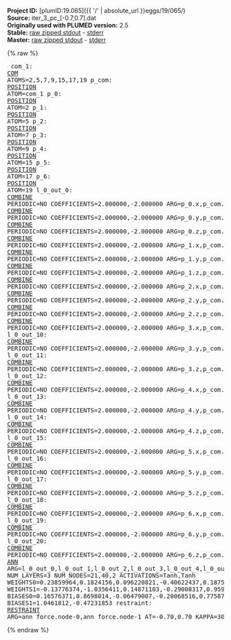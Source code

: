 **Project ID:** [plumID:19.065]({{ '/' | absolute_url }}eggs/19/065/)  
**Source:** iter_3_pc_[-0.7,0.7].dat  
**Originally used with PLUMED version:** 2.5  
**Stable:** [raw zipped stdout](iter_3_pc_[-0.7,0.7].dat.plumed.stdout.txt.zip) - [stderr](iter_3_pc_[-0.7,0.7].dat.plumed.stderr)  
**Master:** [raw zipped stdout](iter_3_pc_[-0.7,0.7].dat.plumed_master.stdout.txt.zip) - [stderr](iter_3_pc_[-0.7,0.7].dat.plumed_master.stderr)  

{% raw %}<pre>
com_1: <a href="https://plumed.github.io/doc-master/user-doc/html/_c_o_m.html">COM</a> ATOMS=2,5,7,9,15,17,19
p_com: <a href="https://plumed.github.io/doc-master/user-doc/html/_p_o_s_i_t_i_o_n.html">POSITION</a> ATOM=com_1
p_0: <a href="https://plumed.github.io/doc-master/user-doc/html/_p_o_s_i_t_i_o_n.html">POSITION</a> ATOM=2
p_1: <a href="https://plumed.github.io/doc-master/user-doc/html/_p_o_s_i_t_i_o_n.html">POSITION</a> ATOM=5
p_2: <a href="https://plumed.github.io/doc-master/user-doc/html/_p_o_s_i_t_i_o_n.html">POSITION</a> ATOM=7
p_3: <a href="https://plumed.github.io/doc-master/user-doc/html/_p_o_s_i_t_i_o_n.html">POSITION</a> ATOM=9
p_4: <a href="https://plumed.github.io/doc-master/user-doc/html/_p_o_s_i_t_i_o_n.html">POSITION</a> ATOM=15
p_5: <a href="https://plumed.github.io/doc-master/user-doc/html/_p_o_s_i_t_i_o_n.html">POSITION</a> ATOM=17
p_6: <a href="https://plumed.github.io/doc-master/user-doc/html/_p_o_s_i_t_i_o_n.html">POSITION</a> ATOM=19
l_0_out_0: <a href="https://plumed.github.io/doc-master/user-doc/html/_c_o_m_b_i_n_e.html">COMBINE</a> PERIODIC=NO COEFFICIENTS=2.000000,-2.000000 ARG=p_0.x,p_com.x
l_0_out_1: <a href="https://plumed.github.io/doc-master/user-doc/html/_c_o_m_b_i_n_e.html">COMBINE</a> PERIODIC=NO COEFFICIENTS=2.000000,-2.000000 ARG=p_0.y,p_com.y
l_0_out_2: <a href="https://plumed.github.io/doc-master/user-doc/html/_c_o_m_b_i_n_e.html">COMBINE</a> PERIODIC=NO COEFFICIENTS=2.000000,-2.000000 ARG=p_0.z,p_com.z
l_0_out_3: <a href="https://plumed.github.io/doc-master/user-doc/html/_c_o_m_b_i_n_e.html">COMBINE</a> PERIODIC=NO COEFFICIENTS=2.000000,-2.000000 ARG=p_1.x,p_com.x
l_0_out_4: <a href="https://plumed.github.io/doc-master/user-doc/html/_c_o_m_b_i_n_e.html">COMBINE</a> PERIODIC=NO COEFFICIENTS=2.000000,-2.000000 ARG=p_1.y,p_com.y
l_0_out_5: <a href="https://plumed.github.io/doc-master/user-doc/html/_c_o_m_b_i_n_e.html">COMBINE</a> PERIODIC=NO COEFFICIENTS=2.000000,-2.000000 ARG=p_1.z,p_com.z
l_0_out_6: <a href="https://plumed.github.io/doc-master/user-doc/html/_c_o_m_b_i_n_e.html">COMBINE</a> PERIODIC=NO COEFFICIENTS=2.000000,-2.000000 ARG=p_2.x,p_com.x
l_0_out_7: <a href="https://plumed.github.io/doc-master/user-doc/html/_c_o_m_b_i_n_e.html">COMBINE</a> PERIODIC=NO COEFFICIENTS=2.000000,-2.000000 ARG=p_2.y,p_com.y
l_0_out_8: <a href="https://plumed.github.io/doc-master/user-doc/html/_c_o_m_b_i_n_e.html">COMBINE</a> PERIODIC=NO COEFFICIENTS=2.000000,-2.000000 ARG=p_2.z,p_com.z
l_0_out_9: <a href="https://plumed.github.io/doc-master/user-doc/html/_c_o_m_b_i_n_e.html">COMBINE</a> PERIODIC=NO COEFFICIENTS=2.000000,-2.000000 ARG=p_3.x,p_com.x
l_0_out_10: <a href="https://plumed.github.io/doc-master/user-doc/html/_c_o_m_b_i_n_e.html">COMBINE</a> PERIODIC=NO COEFFICIENTS=2.000000,-2.000000 ARG=p_3.y,p_com.y
l_0_out_11: <a href="https://plumed.github.io/doc-master/user-doc/html/_c_o_m_b_i_n_e.html">COMBINE</a> PERIODIC=NO COEFFICIENTS=2.000000,-2.000000 ARG=p_3.z,p_com.z
l_0_out_12: <a href="https://plumed.github.io/doc-master/user-doc/html/_c_o_m_b_i_n_e.html">COMBINE</a> PERIODIC=NO COEFFICIENTS=2.000000,-2.000000 ARG=p_4.x,p_com.x
l_0_out_13: <a href="https://plumed.github.io/doc-master/user-doc/html/_c_o_m_b_i_n_e.html">COMBINE</a> PERIODIC=NO COEFFICIENTS=2.000000,-2.000000 ARG=p_4.y,p_com.y
l_0_out_14: <a href="https://plumed.github.io/doc-master/user-doc/html/_c_o_m_b_i_n_e.html">COMBINE</a> PERIODIC=NO COEFFICIENTS=2.000000,-2.000000 ARG=p_4.z,p_com.z
l_0_out_15: <a href="https://plumed.github.io/doc-master/user-doc/html/_c_o_m_b_i_n_e.html">COMBINE</a> PERIODIC=NO COEFFICIENTS=2.000000,-2.000000 ARG=p_5.x,p_com.x
l_0_out_16: <a href="https://plumed.github.io/doc-master/user-doc/html/_c_o_m_b_i_n_e.html">COMBINE</a> PERIODIC=NO COEFFICIENTS=2.000000,-2.000000 ARG=p_5.y,p_com.y
l_0_out_17: <a href="https://plumed.github.io/doc-master/user-doc/html/_c_o_m_b_i_n_e.html">COMBINE</a> PERIODIC=NO COEFFICIENTS=2.000000,-2.000000 ARG=p_5.z,p_com.z
l_0_out_18: <a href="https://plumed.github.io/doc-master/user-doc/html/_c_o_m_b_i_n_e.html">COMBINE</a> PERIODIC=NO COEFFICIENTS=2.000000,-2.000000 ARG=p_6.x,p_com.x
l_0_out_19: <a href="https://plumed.github.io/doc-master/user-doc/html/_c_o_m_b_i_n_e.html">COMBINE</a> PERIODIC=NO COEFFICIENTS=2.000000,-2.000000 ARG=p_6.y,p_com.y
l_0_out_20: <a href="https://plumed.github.io/doc-master/user-doc/html/_c_o_m_b_i_n_e.html">COMBINE</a> PERIODIC=NO COEFFICIENTS=2.000000,-2.000000 ARG=p_6.z,p_com.z
ann_force: <a href="https://plumed.github.io/doc-master/user-doc/html/_a_n_n.html">ANN</a> ARG=l_0_out_0,l_0_out_1,l_0_out_2,l_0_out_3,l_0_out_4,l_0_out_5,l_0_out_6,l_0_out_7,l_0_out_8,l_0_out_9,l_0_out_10,l_0_out_11,l_0_out_12,l_0_out_13,l_0_out_14,l_0_out_15,l_0_out_16,l_0_out_17,l_0_out_18,l_0_out_19,l_0_out_20 NUM_LAYERS=3 NUM_NODES=21,40,2 ACTIVATIONS=Tanh,Tanh  WEIGHTS0=0.23859964,0.1824156,0.096220821,-0.40622437,0.18754217,-0.32086363,0.20784284,-0.0035141977,0.41845974,-0.22027223,0.049882177,0.081923939,0.034273967,0.17555091,0.23388468,-0.15143076,-0.14275864,-0.31548613,-0.29383421,0.20827037,-0.15258127,0.17469761,-0.18287878,-0.44317499,0.44875649,-0.31624874,-0.21003518,-0.08070223,-0.31277952,-0.28332794,-0.24162468,0.23545614,0.17743857,0.34346947,-0.1715138,-0.40981901,-0.69899756,0.28478813,0.29747611,-0.061135177,0.22131102,0.50960255,0.25191909,0.30637401,-0.21482629,-0.045564663,0.16505975,0.30530047,-0.058364175,0.23058552,-0.0068612248,-0.14268814,0.0044020209,-0.044133253,0.37530938,0.12185892,0.22056223,-0.11564555,-0.17270656,-0.040324219,0.34283176,0.056812778,0.0040901899,0.25619107,-0.11143766,-0.16307357,0.17426096,0.11589036,0.21570176,-0.088684931,-0.16116524,0.061689433,0.14700925,0.15962882,-0.11272103,0.054456908,0.088808611,-0.1119503,0.29251856,0.13326818,0.29294902,-0.047170341,-0.12046403,-0.21930103,-0.14753793,-0.55247331,0.42085093,-0.073215708,-0.27537832,0.060262967,-0.012250046,0.3973951,-0.14767286,0.13057464,0.58348817,-0.54504496,0.022282692,0.62835032,-0.54143733,-0.074394003,-0.28428343,0.41427675,-0.064370438,-0.38552567,0.10967658,0.22888668,-0.063433029,0.24315016,0.026689446,0.24505246,0.28147584,-0.13333723,-0.15171617,-0.1426475,-0.32111397,-0.1398475,-0.26171097,-0.041101582,0.3009342,0.078634314,0.26953965,0.14568982,0.26798096,0.032760847,-0.27906597,0.20894374,-0.20035653,0.011871036,0.017604124,-0.097589359,0.0065331059,-0.13701031,0.39353901,0.30008298,0.40593293,-0.048671354,0.15406007,-0.24708173,-0.37741616,0.19501084,-0.31454781,-0.11307013,0.017396746,0.17543332,0.033483017,-0.077454545,-0.21201998,0.17469826,-0.0917743,0.56932092,0.069521621,-0.074707583,0.47432932,-0.066286169,-0.050325263,0.15747844,0.013197618,0.28568307,-0.34601209,0.094098218,-0.2032102,0.45575067,-0.25491127,0.31729496,-0.87795573,0.1059721,0.21032901,-0.33021358,0.10746297,-0.25035906,0.20588681,0.12319436,0.14031637,0.013218761,-0.080834091,0.037387796,0.20072405,0.23015764,0.11936471,-0.31729361,0.33434811,-0.15117912,0.26548669,0.15186943,0.13404658,0.051083613,-0.21990818,-0.15258558,0.29540679,-0.14943603,0.29337791,-0.1050043,0.088441789,-0.31575108,0.06324926,-0.047117483,-0.13964766,0.29802361,0.29295987,-0.070686914,0.025875112,0.24893069,0.28587788,0.20157301,-0.0023249732,0.31768757,-0.21881451,0.18350601,0.11155299,-0.012655224,-0.065334171,-0.17230634,0.31344172,0.099444166,-0.17579964,-0.14612898,0.22278787,0.0020688786,-0.055424809,-0.073270455,0.046333645,-0.098163858,0.24642582,0.11163973,0.088173963,0.25181922,-0.13634026,0.27269834,0.14699043,0.019150876,-0.062697642,0.19361439,0.092668779,0.22672738,0.018133327,0.30897924,-0.16612093,0.009378355,-0.3885729,-0.33078989,0.2212778,0.32353294,-0.12122841,0.091052875,0.38767061,0.30752239,-0.15655281,0.19739529,-0.20107555,-0.2457235,0.14680269,-0.024251895,-0.15966322,0.17375505,-0.055150863,0.11968186,-0.070586629,-0.33869469,-0.10067847,0.057801109,0.41214764,-0.2713359,0.33295929,0.3207956,-0.38969842,-0.3120828,-0.15498377,0.17331363,-0.12481937,0.3995384,0.091966905,0.13990498,0.30308613,0.13460089,-0.30502701,0.28830341,-0.19067568,-0.093540303,-0.098364562,0.034409396,-0.18514302,0.14741197,-0.27380443,-0.0033470893,-0.05260168,-0.005011613,0.19025873,0.22608221,0.0079437299,0.073252529,0.086301081,-0.32230434,-0.044101331,0.099306092,0.010689447,0.20941339,0.24705683,-0.039592389,-0.088254675,-0.022919402,0.16542813,0.36668146,-0.20097724,0.22037365,0.012794299,0.071168244,0.13596879,-0.0638474,0.14810787,0.12956084,0.39817378,-0.20457543,-0.25999767,-0.26603338,0.034184624,0.29226714,-0.018940486,0.20981349,0.2406607,-0.069747947,0.20725802,0.029938865,0.27521387,-0.16412459,-0.15090603,0.20535026,0.074781924,-0.24453683,-0.17148289,-0.094970241,0.29151228,-0.036189623,0.25361723,-0.17146422,0.22275136,0.18951073,-0.13015175,-0.30642739,0.1632673,-0.11824642,-0.081548803,-0.25142425,-0.22577162,-0.30868846,-0.23019016,0.27150834,0.012943366,-0.26156881,-0.27418143,0.042610418,-0.20268437,-0.20127843,0.27734503,0.14862664,0.084701948,-0.11680239,-0.13931483,-0.47480312,0.12345064,0.39632624,-0.29956082,0.18906613,0.36603525,0.34986371,-0.2049477,-0.027176468,0.60477108,-0.44049969,-0.036409341,0.69350624,-0.38937533,-0.069092743,-0.21214871,0.083805136,0.16094093,-0.48346764,0.16820437,0.49541059,-0.13194302,-0.19310686,-0.0034139031,-0.37308842,-0.35490498,-0.27710763,0.06980259,0.06498903,-0.039031155,-0.079302728,-0.033399396,-0.2454855,-0.2083164,-0.051183034,-0.17119469,-0.2035975,0.14231734,0.23647839,-0.016936442,-0.093590014,-0.27657071,-0.17760104,0.18875086,-0.27634117,-0.10930323,-0.14870396,-0.18170281,0.25463125,-0.20683689,-0.29733938,0.15231664,0.11530961,0.29520646,0.26171589,-0.26753339,0.15081595,0.1908783,0.0033013371,0.32528341,0.25038892,0.19211194,0.30180484,-0.22582401,0.17217232,0.2850157,0.10139053,0.28531253,0.36866456,-0.25186583,0.10484766,0.10720986,-0.12094195,0.15076983,-0.012973066,-0.13559274,-0.049930934,0.20046227,-0.10538164,-0.27174202,-0.33218783,-0.25610635,-0.1833411,-0.1838982,-0.33496982,-0.067568168,-0.002889005,0.065829016,0.30440557,0.25179479,0.12424768,-0.27610815,-0.086712815,0.33077559,0.14967482,0.21248618,0.41847321,0.26493156,0.40556327,-0.27529177,-0.073014095,-0.10214091,0.23948494,0.15252346,0.18589616,0.33555472,-0.16877122,-0.049194172,0.0094473911,0.11568187,-0.2940892,-0.18436755,-0.27473143,-0.28829259,0.16442779,0.15874764,0.096126117,-0.23543006,0.27139467,-0.14066166,0.15715326,-0.21465585,0.21173286,-0.19768365,-0.016896518,0.20026727,-0.072882824,-0.0094432272,-0.066960067,-0.11770634,0.23479737,0.00080311939,-0.13243602,-0.31479722,-0.19725563,-0.30840316,-0.28652823,0.10917589,-0.038590297,-0.087249443,-0.20650119,-0.091131121,-0.070314527,-0.26279745,0.11743278,0.13576411,0.11898106,0.17573851,-0.50851583,0.031986129,-0.038991161,-0.26141414,0.14958434,-0.017138651,-0.14774594,0.10226919,0.21092737,0.18690857,0.16405767,0.075317219,-0.33697802,0.11059259,0.084529735,0.93150741,-0.32398763,-0.13021274,0.48706979,0.050638661,0.41181457,0.53398138,0.48312175,0.094656892,-0.09551277,0.22176737,0.15807337,-0.10871941,-0.12367123,-0.36472002,-0.34004048,-0.64894605,-0.623505,-0.55946845,-0.67744958,0.11076641,0.33862218,0.15094744,0.4017992,0.045981076,0.44636565,0.15444611,0.31052655,0.017681487,0.39880055,0.12160983,-0.046317745,-0.31613958,-0.098394096,-0.16390212,-0.22382921,-0.035436563,0.096989118,0.23669985,-0.036021378,-0.24266639,-0.34340841,-0.26432467,-0.045673303,-0.16340287,0.14955273,0.06520021,0.41722453,0.24838507,-0.16279247,0.12043524,0.05368172,-0.044402648,0.18301898,-0.04097259,0.12135603,-0.20622993,-0.21310629,-0.20763332,-0.019570436,0.22692657,-0.20694494,-0.39985156,0.15198399,0.1220509,-0.073417775,-0.34722799,0.45500463,0.37654361,-0.34008074,0.14648539,0.26290771,-0.37629855,0.270338,-0.039467853,0.10787958,0.019097719,-0.11094353,0.18894598,-0.047167037,0.10252513,0.25161201,-0.15817657,0.016009862,0.057739671,0.070486911,-0.17170984,0.46072763,-0.24671116,0.41224656,-0.0657425,-0.061644357,0.034794971,0.22755265,-0.19197543,-0.18991244,-0.1245022,-0.19803464,0.082752883,-0.31165415,-0.14499986,-0.41850021,-0.0057313293,0.19326794,-0.13556081,0.016180312,-0.1880646,0.22917676,0.21397384,-0.30544594,-0.26369408,-0.17430024,-0.30209062,0.29574788,0.15889022,0.048644703,-0.39155063,0.073776178,-0.0073590181,-0.086732335,0.30440912,-0.12288086,-0.11976688,0.28179759,0.31109673,-0.14622004,-0.034339424,0.15852435,0.073458612,0.044188015,-0.32525828,-0.44412556,-0.20811714,-0.17060289,-0.28117579,-0.020305051,-0.13825452,-0.3013244,-0.093625166,-0.31262344,0.23228993,0.15526442,0.10555476,-0.29179081,0.030473679,-0.15104324,0.42444539,-0.22869262,0.4185327,0.047234707,-0.16507596,0.28790304,-0.30092689,0.12364892,0.26975772,-0.17373255,0.3180227,-0.077744573,-0.11398271,-0.16411412,-0.038996957,0.10277452,-0.23692061,0.34250271,-0.21536739,-0.028150162,0.29934502,0.20343977,-0.24434763,-0.13033405,-0.31520092,0.29291162,0.073867396,-0.086614802,-0.16677614,0.10558547,-0.35804993,-0.24121302,0.029096996,0.28801271,0.092033304,0.26151833,-0.12748916,-0.14594053,-0.038224395,-0.13631833,-0.41120684,-0.14902052,-0.16405337,0.0060034292,0.067881793,0.0061946637,-0.057932556,0.016726526,-0.11024311,-0.025335919,-0.21625429,-0.34605312,0.183378,-0.26441625,0.22870204,-0.23718558,-0.17217804,-0.030455919,-0.12402542,-0.26668066,-0.29738477,-0.060447503,-0.39851677,-0.22378433,0.39192891,0.14005736,0.18539687,0.31980634,-0.11576813,-0.59551698,0.34104168,-0.18107663,-0.47981152,0.16542171,0.074730553,-0.33903325,0.15282387,-0.091558829,0.16803825,0.17530237,-0.088761844,-0.65069187,0.24407895,0.015273381,0.57246321,-0.059503153,-0.06879852,0.55161679,0.036684494,0.20283625,0.17128688,-0.10395516,-0.13738289,-0.16958632,0.29723012,-0.20492715,-0.16373111,-0.2462979,-0.18794355,-0.091352239,-0.2073838,0.068664141,-0.12911636,0.22112252,0.15392034,-0.24981996,-0.19024239,0.0028167637,0.22674757,0.22808702,-0.12014011,0.3308261,0.48815608,0.40534976,0.34909332,0.449352,0.17020537,-0.033057746,0.10277879,-0.25887695,-0.049978714,0.046164762,0.048325464,0.24047014,0.61212927,0.22644077,-0.63194668,-0.79530156,-0.6611914,-0.11203559,-0.11861572,-0.18250443,0.10950267,0.18684359,0.10790638,0.13873166,0.18242581,0.18037279,0.00064256525,0.27392125,0.35098463,-0.18820618,-0.33997533,-0.21580431,-0.12440301,-0.36706981,-0.0094479406,0.28140181,-0.018191423,0.18080193,-0.041334834,0.32211897,-0.1840059,0.37481648,0.48615143,-0.33529353,0.28160179,0.24817909,-0.022614367,0.34436819,0.020871123,-0.041889824,-0.04268099,-0.08924412,-0.020270819,0.077755667,0.14261071,-0.14362121,-0.58488256,-0.38090321,0.37770575,-0.34648243,-0.12209224,0.26651862 WEIGHTS1=-0.13776374,-1.0356411,0.14871103,-0.29008317,0.95964772,-0.23904967,-0.041749492,-0.87777698,0.11771576,0.05234883,-0.24298275,0.25296748,-0.30175537,-0.20880346,-0.22887981,-0.3865526,-0.10204445,-0.9901098,-0.25161797,0.31498086,0.27746159,0.44207802,-0.25575331,0.042286195,0.98370498,0.79693109,0.14492032,-0.34909916,-0.15670995,-0.31351373,-0.083080173,-0.41652796,0.32214096,-0.39709502,-0.21839345,-0.88125592,0.29522666,-0.86785537,-0.020396503,0.74282795,-0.50149846,1.0922452,0.3692764,0.0569181,-0.5189032,0.39353871,-0.47129139,0.91741186,0.14641367,0.010919479,-0.056296989,0.57947528,-0.46759784,-0.20575671,-0.45270804,-0.1825863,0.10077718,0.68296266,-0.46001154,-0.10737596,0.1375777,0.6313138,0.19416098,0.22426051,-0.7399177,-1.0825199,0.4474577,0.31959325,0.57243073,-0.10104625,0.56280154,0.049886715,-0.022655955,-0.42582127,-0.28864536,0.84163493,0.42807102,1.0546908,-0.54687637,-0.6801244  BIASES0=0.16576371,0.8698014,-0.06479007,-0.20068516,0.77587885,-0.23018727,0.031635176,0.83485305,0.078784481,0.007291208,-0.12088478,-0.078529596,-0.066956073,-0.00063931179,-0.034918148,-0.15761843,-0.024567274,-0.80585074,-0.077384084,-0.23124084,-0.064153798,0.23639864,0.0078874957,-0.068127178,-0.83865309,0.62628478,-0.023800576,0.31615707,0.49835882,-0.21517448,-0.19472262,0.39159369,0.078228816,-0.23982452,0.0044651236,0.90443695,0.096264489,0.84993899,0.078515768,-0.77654815 BIASES1=1.0461812,-0.47231853
restraint: <a href="https://plumed.github.io/doc-master/user-doc/html/_r_e_s_t_r_a_i_n_t.html">RESTRAINT</a> ARG=ann_force.node-0,ann_force.node-1 AT=-0.70,0.70 KAPPA=3000,3000
</pre>{% endraw %}
